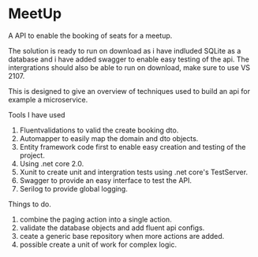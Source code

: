 # MeetUp

A API to enable the booking of seats for a meetup.

The solution is ready to run on download as i have indluded SQLite as a database and i have added swagger to enable easy testing of the api. The intergrations should also be able to run on download, make sure to use VS 2107.

This is designed to give an overview of techniques used to build an api for example a microservice.

Tools I have used

1. Fluentvalidations to valid the create booking dto.
2. Automapper to easily map the domain and dto objects.
3. Entity framework code first to enable easy creation and testing of the project.
4. Using .net core 2.0.
5. Xunit to create unit and intergration tests using .net core's TestServer.
7. Swagger to provide an easy interface to test the API.
8. Serilog to provide global logging.

Things to do.

1. combine the paging action into a single action.
2. validate the database objects and add fluent api configs.
3. ceate a generic base repository when more actions are added.
4. possible create a unit of work for complex logic.

